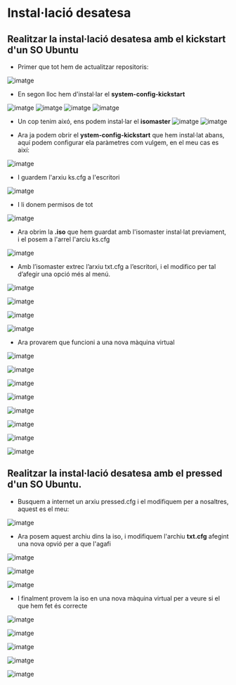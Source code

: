 # Instal·lació desatesa

## Realitzar la instal·lació desatesa amb el kickstart d'un SO Ubuntu

- Primer que tot hem de actualitzar repositoris:

![imatge](https://github.com/JoelIgle/m1/assets/114901284/942ff9dd-ba98-4dab-a2b1-a8effcf7936b)

- En segon lloc hem d'instal·lar el **system-config-kickstart**

![imatge](https://github.com/JoelIgle/m1/assets/114901284/9a2c6753-90d0-457d-9ec6-995dc3bccb08)
![imatge](https://github.com/JoelIgle/m1/assets/114901284/cc3cb464-df93-4ba5-9b4e-edc8d3fe7a46)
![imatge](https://github.com/JoelIgle/m1/assets/114901284/e1f47b0b-eb1f-4dfc-9ae9-0a4dc224a8b8)
![imatge](https://github.com/JoelIgle/m1/assets/114901284/ecb7ddc8-9476-44c6-aea3-0078e3d35208)

- Un cop tenim aixó, ens podem instal·lar el **isomaster**
![imatge](https://github.com/JoelIgle/m1/assets/114901284/b656eb31-a86b-4429-a9cd-b32e85aaec04)
![imatge](https://github.com/JoelIgle/m1/assets/114901284/53f313ff-b574-4e1e-95ea-e698d5863550)

- Ara ja podem obrir el **ystem-config-kickstart** que hem instal·lat abans, aquí podem configurar ela paràmetres com vulgem, en el meu cas es així:

![imatge](https://github.com/JoelIgle/m1/assets/114901284/8fd84e82-0d62-466e-9eea-762cf8371f67)

- I guardem l'arxiu ks.cfg a l'escritori

![imatge](https://github.com/JoelIgle/m1/assets/114901284/7e05a9d9-24a7-4fb3-87b7-2e202e472f5f)

- I li donem permisos de tot

![imatge](https://github.com/JoelIgle/m1/assets/114901284/03fc0e73-b549-495c-a0e7-3febc4fe8106)

- Ara obrim la **.iso** que hem guardat amb l'isomaster instal·lat previament, i el posem a l'arrel l'arciu ks.cfg

![imatge](https://github.com/JoelIgle/m1/assets/114901284/3cc699c4-4a60-420b-ae1b-2f2d62aa1826)

- Amb l’isomaster extrec l’arxiu txt.cfg a l’escritori, i el modifico per tal d’afegir una opció més al menú.

![imatge](https://github.com/JoelIgle/m1/assets/114901284/e4e5256c-9c08-4118-ad48-701d28ba0594)

![imatge](https://github.com/JoelIgle/m1/assets/114901284/a7d86876-edde-4ec4-9091-e5defec614e1)

![imatge](https://github.com/JoelIgle/m1/assets/114901284/01b8abcc-1c64-4cd7-bbde-ec85ba9640be)

![imatge](https://github.com/JoelIgle/m1/assets/114901284/bb42c9dd-c3a3-4613-ace6-f30993d42980)

- Ara provarem que funcioni a una nova màquina virtual

![imatge](https://github.com/JoelIgle/m1/assets/114901284/d71186c7-7e2a-4a00-87af-83fdd67f8230)

![imatge](https://github.com/JoelIgle/m1/assets/114901284/bb9f5a79-83ad-4902-80c2-b7b6c55e1f42)

![imatge](https://github.com/JoelIgle/m1/assets/114901284/47a7ba33-9c05-4695-956e-93e8d42b182c)

![imatge](https://github.com/JoelIgle/m1/assets/114901284/2d7cfa75-becf-41ce-a6ca-72c75eeffb7e)

![imatge](https://github.com/JoelIgle/m1/assets/114901284/19036fed-1409-4509-aabb-1a94f4ea9df3)

![imatge](https://github.com/JoelIgle/m1/assets/114901284/55456bb3-8fc3-43d3-aa96-da6bda9da328)

![imatge](https://github.com/JoelIgle/m1/assets/114901284/7a8e2d0b-479a-4659-a224-b6dfeaef0ed4)

![imatge](https://github.com/JoelIgle/m1/assets/114901284/3adfb17f-17a5-4a23-b252-11cc4ae420dc)

## Realitzar la instal·lació desatesa amb el pressed d'un SO Ubuntu.

- Busquem a internet un arxiu pressed.cfg i el modifiquem per a nosaltres, aquest es el meu:

![imatge](https://github.com/JoelIgle/m1/assets/114901284/9bb64fc4-bc97-402c-b7c0-96c4f26cbeb5)

- Ara posem aquest archiu dins la iso, i modifiquem l'archiu **txt.cfg** afegint una nova opvió per a que l'agafi

![imatge](https://github.com/JoelIgle/m1/assets/114901284/4c8dd3e7-d823-4523-8c47-8e68113caf83)

![imatge](https://github.com/JoelIgle/m1/assets/114901284/77b8fbb1-aa18-42fb-bc27-8fd4e3bf41b1)

![imatge](https://github.com/JoelIgle/m1/assets/114901284/614ca7ae-d55d-4b32-a5f0-3ba60b3dc6a0)

- I finalment provem la iso en una nova màquina virtual per a veure si el que hem fet és correcte

![imatge](https://github.com/JoelIgle/m1/assets/114901284/66f8dbc8-66db-45c1-8146-d4524daeffaa)

![imatge](https://github.com/JoelIgle/m1/assets/114901284/cd11c22d-3fa9-4e9c-ad49-166c6489f798)

![imatge](https://github.com/JoelIgle/m1/assets/114901284/ab6d4222-be45-4a77-bd93-8709268c8f61)

![imatge](https://github.com/JoelIgle/m1/assets/114901284/fdf281fb-34a4-4391-8a7f-80f1ac63f5f9)

![imatge](https://github.com/JoelIgle/m1/assets/114901284/0095395a-71c9-4e4b-a622-e33c9da724d5)
